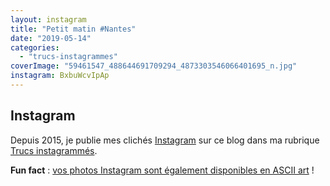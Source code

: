 ```yaml
---
layout: instagram
title: "Petit matin #Nantes"
date: "2019-05-14"
categories: 
  - "trucs-instagrammes"
coverImage: "59461547_488644691709294_4873303546066401695_n.jpg"
instagram: BxbuWcvIpAp
---
```


## Instagram

Depuis 2015, je publie mes clichés [Instagram](https://www.instagram.com/zemoko/) sur ce blog dans ma rubrique [Trucs instagrammés](/category/trucs-pris-en-photos/trucs-instagrammes/).

**Fun fact** : [vos photos Instagram sont également disponibles en ASCII art](/2016/01/le-saviez-tu-instagram-en-ascii-art/) !
